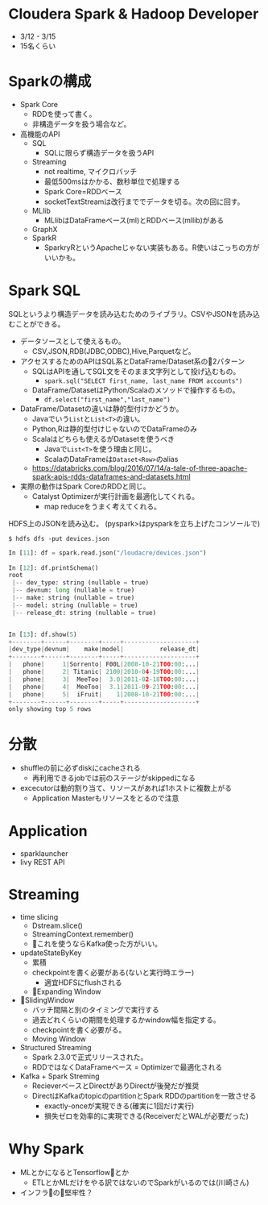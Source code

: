 # Cloudera Spark & Hadoop Developer

* 3/12 - 3/15
* 15名くらい

# Sparkの構成

* Spark Core
  * RDDを使って書く。
  * 非構造データを扱う場合など。
* 高機能のAPI
  * SQL
    * SQLに限らず構造データを扱うAPI
  * Streaming
    * not realtime, マイクロバッチ
    * 最低500msはかかる、数秒単位で処理する
    * Spark Core=RDDベース
    * socketTextStreamは改行まででデータを切る。次の回に回す。
  * MLlib
    * MLlibはDataFrameベース(ml)とRDDベース(mllib)がある
  * GraphX
  * SparkR
    * SparkryRというApacheじゃない実装もある。R使いはこっちの方がいいかも。

# Spark SQL

SQLというより構造データを読み込むためのライブラリ。CSVやJSONを読み込むことができる。

* データソースとして使えるもの。
  * CSV,JSON,RDB(JDBC,ODBC),Hive,Parquetなど。
* アクセスするためのAPIはSQL系とDataFrame/Dataset系の2パターン
  * SQLはAPIを通してSQL文をそのまま文字列として投げ込むもの。
    * ```spark.sql("SELECT first_name, last_name FROM accounts")```
  * DataFrame/DatasetはPython/Scalaのメソッドで操作するもの。
    * ```df.select("first_name","last_name")```
* DataFrame/Datasetの違いは静的型付けかどうか。
  * Javaでいう```List```と```List<T>```の違い。
  * Python,Rは静的型付けじゃないのでDataFrameのみ
  * Scalaはどちらも使えるがDatasetを使うべき
    * Javaで```List<T>```を使う理由と同じ。
    * ScalaのDataFrameは```Dataset<Row>```のalias
  * https://databricks.com/blog/2016/07/14/a-tale-of-three-apache-spark-apis-rdds-dataframes-and-datasets.html
* 実際の動作はSpark CoreのRDDと同じ。
  * Catalyst Optimizerが実行計画を最適化してくれる。
    * map reduceをうまく考えてくれる。

HDFS上のJSONを読み込む。
(pyspark>はpysparkを立ち上げたコンソールで)

```console
$ hdfs dfs -put devices.json
```

```python
In [11]: df = spark.read.json("/loudacre/devices.json")
                                                                                
In [12]: df.printSchema()
root
 |-- dev_type: string (nullable = true)
 |-- devnum: long (nullable = true)
 |-- make: string (nullable = true)
 |-- model: string (nullable = true)
 |-- release_dt: string (nullable = true)


In [13]: df.show(5)
+--------+------+--------+-----+--------------------+
|dev_type|devnum|    make|model|          release_dt|
+--------+------+--------+-----+--------------------+
|   phone|     1|Sorrento| F00L|2008-10-21T00:00:...|
|   phone|     2| Titanic| 2100|2010-04-19T00:00:...|
|   phone|     3|  MeeToo|  3.0|2011-02-18T00:00:...|
|   phone|     4|  MeeToo|  3.1|2011-09-21T00:00:...|
|   phone|     5|  iFruit|    1|2008-10-21T00:00:...|
+--------+------+--------+-----+--------------------+
only showing top 5 rows
```

# 分散

* shuffleの前に必ずdiskにcacheされる
  * 再利用できるjobでは前のステージがskippedになる
* excecutorは動的割り当て、リソースがあれば1ホストに複数上がる
  * Application Masterもリソースをとるので注意

# Application

* sparklauncher
* livy REST API

# Streaming

* time slicing
  * Dstream.slice()
  * StreamingContext.remember()
  * これを使うならKafka使った方がいい。
* updateStateByKey
  * 累積
  * checkpointを書く必要がある(ないと実行時エラー)
    * 適宜HDFSにflushされる
  * Expanding Window
* SlidingWindow
  * バッチ間隔と別のタイミングで実行する
  * 過去どれくらいの期間を処理するかwindow幅を指定する。
  * checkpointを書く必要がる。
  * Moving Window
* Structured Streaming
  * Spark 2.3.0で正式リリースされた。
  * RDDではなくDataFrameベース = Optimizerで最適化される
* Kafka + Spark Streming
  * RecieverベースとDirectがありDirectが後発だが推奨
  * DirectはKafkaのtopicのpartitionとSpark RDDのpartitionを一致させる
    * exactly-onceが実現できる(確実に1回だけ実行)
    * 損失ゼロを効率的に実現できる(ReceiverだとWALが必要だった)

# Why Spark

* MLとかになるとTensorflowとか
  * ETLとかMLだけをやる訳ではないのでSparkがいるのでは(川崎さん)
* インフラの堅牢性？

